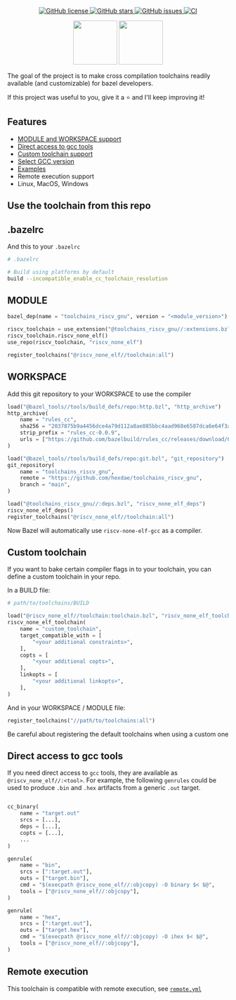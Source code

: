 <p align="center">

<a href="https://github.com/hexdae/toolchains_riscv_gnu/blob/main/LICENSE">
    <img alt="GitHub license" src="https://img.shields.io/github/license/hexdae/toolchains_riscv_gnu?color=success">
</a>

<a href="https://github.com/hexdae/toolchains_riscv_gnu/stargazers">
    <img alt="GitHub stars" src="https://img.shields.io/github/stars/hexdae/toolchains_riscv_gnu?color=success">
</a>

<a href="https://github.com/hexdae/toolchains_riscv_gnu/issues">
    <img alt="GitHub issues" src="https://img.shields.io/github/issues/hexdae/toolchains_riscv_gnu">
</a>

<a href="https://github.com/hexdae/toolchains_riscv_gnu/actions">
    <img alt="CI" src="https://github.com/hexdae/toolchains_riscv_gnu/actions/workflows/ci.yml/badge.svg">
</a>

</p>

<p align="center">

<img src="https://upload.wikimedia.org/wikipedia/en/thumb/7/7d/Bazel_logo.svg/1024px-Bazel_logo.svg.png?20170728105517" height="100px"/>

<img src="https://riscv.org/wp-content/uploads/2020/06/riscv-color.svg" height="100px">

</p>

The goal of the project is to make cross compilation toolchains readily
available (and customizable) for bazel developers.

If this project was useful to you, give it a ⭐️ and I'll keep improving it!

## Features

- [MODULE and WORKSPACE support](https://github.com/hexdae/toolchains_riscv_gnu/releases)
- [Direct access to gcc tools](#direct-access-to-gcc-tools)
- [Custom toolchain support](./examples/toolchain)
- [Select GCC version](#module)
- [Examples](./examples)
- Remote execution support
- Linux, MacOS, Windows

## Use the toolchain from this repo

## .bazelrc

And this to your `.bazelrc`

```bash
# .bazelrc

# Build using platforms by default
build --incompatible_enable_cc_toolchain_resolution
```

## MODULE

```python
bazel_dep(name = "toolchains_riscv_gnu", version = "<module_version>")

riscv_toolchain = use_extension("@toolchains_riscv_gnu//:extensions.bzl", "riscv_toolchain")
riscv_toolchain.riscv_none_elf()
use_repo(riscv_toolchain, "riscv_none_elf")

register_toolchains("@riscv_none_elf//toolchain:all")
```

## WORKSPACE

Add this git repository to your WORKSPACE to use the compiler

```python
load("@bazel_tools//tools/build_defs/repo:http.bzl", "http_archive")
http_archive(
    name = "rules_cc",
    sha256 = "2037875b9a4456dce4a79d112a8ae885bbc4aad968e6587dca6e64f3a0900cdf",
    strip_prefix = "rules_cc-0.0.9",
    urls = ["https://github.com/bazelbuild/rules_cc/releases/download/0.0.9/rules_cc-0.0.9.tar.gz"],
)

load("@bazel_tools//tools/build_defs/repo:git.bzl", "git_repository")
git_repository(
    name = "toolchains_riscv_gnu",
    remote = "https://github.com/hexdae/toolchains_riscv_gnu",
    branch = "main",
)

load("@toolchains_riscv_gnu//:deps.bzl", "riscv_none_elf_deps")
riscv_none_elf_deps()
register_toolchains("@riscv_none_elf//toolchain:all")
```

Now Bazel will automatically use `riscv-none-elf-gcc` as a compiler.

## Custom toolchain

If you want to bake certain compiler flags in to your toolchain, you can define
a custom toolchain in your repo.

In a BUILD file:

```python
# path/to/toolchains/BUILD

load("@riscv_none_elf//toolchain:toolchain.bzl", "riscv_none_elf_toolchain")
riscv_none_elf_toolchain(
    name = "custom_toolchain",
    target_compatible_with = [
        "<your additional constraints>",
    ],
    copts = [
        "<your additional copts>",
    ],
    linkopts = [
        "<your additional linkopts>",
    ],
)
```

And in your WORKSPACE / MODULE file:

```python
register_toolchains("//path/to/toolchains:all")
```

Be careful about registering the default toolchains when using a custom one

## Direct access to gcc tools

If you need direct access to `gcc` tools, they are available as `@riscv_none_elf//:<tool>`. For example, the following `genrules` could be used to produce `.bin` and `.hex` artifacts from a generic `.out` target.

```python

cc_binary(
    name = "target.out"
    srcs = [...],
    deps = [...],
    copts = [...],
    ...
)

genrule(
    name = "bin",
    srcs = [":target.out"],
    outs = ["target.bin"],
    cmd = "$(execpath @riscv_none_elf//:objcopy) -O binary $< $@",
    tools = ["@riscv_none_elf//:objcopy"],
)

genrule(
    name = "hex",
    srcs = [":target.out"],
    outs = ["target.hex"],
    cmd = "$(execpath @riscv_none_elf//:objcopy) -O ihex $< $@",
    tools = ["@riscv_none_elf//:objcopy"],
)
```

## Remote execution

This toolchain is compatible with remote execution, see [`remote.yml`](.github/workflows/remote.yml)
